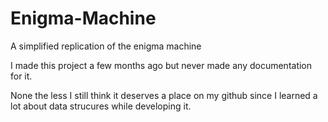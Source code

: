 # Enigma-Machine
A simplified replication of the enigma machine

I made this project a few months ago but never made any documentation for it.

None the less I still think it deserves a place on my github since I learned a lot about data strucures while developing it.
